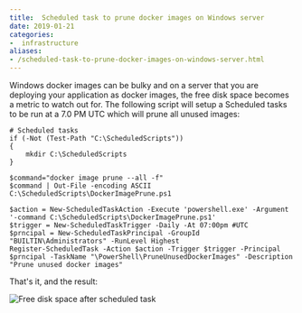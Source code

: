 ```yaml
---
title:  Scheduled task to prune docker images on Windows server
date: 2019-01-21
categories:
-  infrastructure
aliases:
- /scheduled-task-to-prune-docker-images-on-windows-server.html
---
```


Windows docker images can be bulky and on a server that you are deploying your application as docker images, the free disk space
becomes a metric to watch out for. The following script will setup a Scheduled tasks to be run at a 7.0 PM UTC which will prune
all unused images:


```
# Scheduled tasks
if (-Not (Test-Path "C:\ScheduledScripts"))
{
    mkdir C:\ScheduledScripts
}

$command="docker image prune --all -f"
$command | Out-File -encoding ASCII C:\ScheduledScripts\DockerImagePrune.ps1

$action = New-ScheduledTaskAction -Execute 'powershell.exe' -Argument '-command C:\ScheduledScripts\DockerImagePrune.ps1'
$trigger = New-ScheduledTaskTrigger -Daily -At 07:00pm #UTC
$prncipal = New-ScheduledTaskPrincipal -GroupId "BUILTIN\Administrators" -RunLevel Highest
Register-ScheduledTask -Action $action -Trigger $trigger -Principal $prncipal -TaskName "\PowerShell\PruneUnusedDockerImages" -Description "Prune unused docker images"
```

That's it, and the result:

![Free disk space after scheduled task]({filename}/images/free_disk_space.png "Docker images being pruned")
